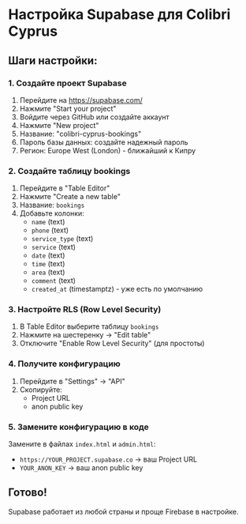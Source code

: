 # Настройка Supabase для Colibri Cyprus

## Шаги настройки:

### 1. Создайте проект Supabase
1. Перейдите на https://supabase.com/
2. Нажмите "Start your project"
3. Войдите через GitHub или создайте аккаунт
4. Нажмите "New project"
5. Название: "colibri-cyprus-bookings"
6. Пароль базы данных: создайте надежный пароль
7. Регион: Europe West (London) - ближайший к Кипру

### 2. Создайте таблицу bookings
1. Перейдите в "Table Editor"
2. Нажмите "Create a new table"
3. Название: `bookings`
4. Добавьте колонки:
   - `name` (text)
   - `phone` (text) 
   - `service_type` (text)
   - `service` (text)
   - `date` (text)
   - `time` (text)
   - `area` (text)
   - `comment` (text)
   - `created_at` (timestamptz) - уже есть по умолчанию

### 3. Настройте RLS (Row Level Security)
1. В Table Editor выберите таблицу `bookings`
2. Нажмите на шестеренку → "Edit table"
3. Отключите "Enable Row Level Security" (для простоты)

### 4. Получите конфигурацию
1. Перейдите в "Settings" → "API"
2. Скопируйте:
   - Project URL
   - anon public key

### 5. Замените конфигурацию в коде
Замените в файлах `index.html` и `admin.html`:
- `https://YOUR_PROJECT.supabase.co` → ваш Project URL
- `YOUR_ANON_KEY` → ваш anon public key

## Готово!
Supabase работает из любой страны и проще Firebase в настройке.